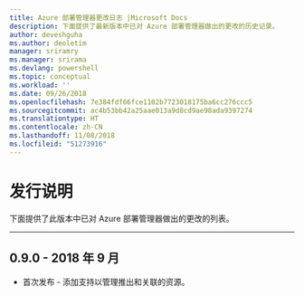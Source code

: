 ```yaml
---
title: Azure 部署管理器更改日志 |Microsoft Docs
description: 下面提供了最新版本中已对 Azure 部署管理器做出的更改的历史记录。
author: deveshguha
ms.author: deoletim
manager: sriramry
ms.manager: srirama
ms.devlang: powershell
ms.topic: conceptual
ms.workload: ''
ms.date: 09/26/2018
ms.openlocfilehash: 7e384fdf66fce1102b7723018175ba6cc276ccc5
ms.sourcegitcommit: ac4b53bb42a25aae013a9d8cd9ae98ada9397274
ms.translationtype: HT
ms.contentlocale: zh-CN
ms.lasthandoff: 11/08/2018
ms.locfileid: "51273916"
---
```

# <a name="release-notes"></a>发行说明

下面提供了此版本中已对 Azure 部署管理器做出的更改的列表。

---
## <a name="090---september-2018"></a>0.9.0 - 2018 年 9 月
* 首次发布 - 添加支持以管理推出和关联的资源。